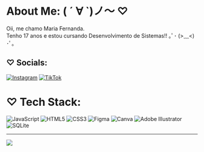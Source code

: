 # About Me: ( ´ ∀ `)ノ～ ♡
Oii, me chamo Maria Fernanda. <br>Tenho 17 anos e estou cursando Desenvolvimento de Sistemas!! ｡ﾟ･ (>﹏<) ･ﾟ｡<br>


## ♡ Socials: 
[![Instagram](https://img.shields.io/badge/Instagram-%23E4405F.svg?logo=Instagram&logoColor=white)](https://instagram.com/bloodiecorpse) [![TikTok](https://img.shields.io/badge/TikTok-%23000000.svg?logo=TikTok&logoColor=white)](https://tiktok.com/@psicocirurgia) 

# ♡ Tech Stack:
![JavaScript](https://img.shields.io/badge/javascript-%23323330.svg?style=flat&logo=javascript&logoColor=%23F7DF1E) ![HTML5](https://img.shields.io/badge/html5-%23E34F26.svg?style=flat&logo=html5&logoColor=white) ![CSS3](https://img.shields.io/badge/css3-%231572B6.svg?style=flat&logo=css3&logoColor=white) 	![Figma](https://img.shields.io/badge/figma-%23F24E1E.svg?style=flat&logo=figma&logoColor=white) ![Canva](https://img.shields.io/badge/Canva-%2300C4CC.svg?style=flat&logo=Canva&logoColor=white) ![Adobe Illustrator](https://img.shields.io/badge/adobeillustrator-%23FF9A00.svg?style=flat&logo=adobeillustrator&logoColor=white) ![SQLite](https://img.shields.io/badge/sqlite-%2307405e.svg?style=flat&logo=sqlite&logoColor=white)

---
[![](https://visitcount.itsvg.in/api?id=feiqinyian&icon=7&color=5)](https://visitcount.itsvg.in)

<!-- Proudly created with GPRM ( https://gprm.itsvg.in ) -->
